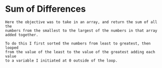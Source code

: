 # Sum of Differences
	Here the objective was to take in an array, and return the sum of all the 
	numbers from the smallest to the largest of the numbers in that array
	added together. 

	To do this I first sorted the numbers from least to greatest, then looped
	from the value of the least to the value of the greatest adding each value
	to a variable I initiated at 0 outside of the loop.